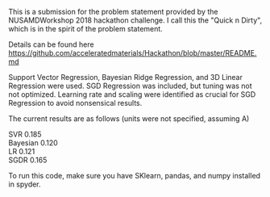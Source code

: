 This is a submission for the problem statement provided by the NUSAMDWorkshop 2018 hackathon challenge.
I call this the "Quick n Dirty", which is in the spirit of the problem statement.

Details can be found here
https://github.com/acceleratedmaterials/Hackathon/blob/master/README.md

Support Vector Regression, Bayesian Ridge Regression, and 3D Linear Regression were used. SGD Regression was included, 
but tuning was not not optimized. Learning rate and scaling were identified as crucial for SGD Regression to avoid nonsensical results.

The current results are as follows (units were not specified, assuming A)

SVR 0.185 <br />
Bayesian 0.120 <br />
LR 0.121 <br />
SGDR 0.165 <br />

To run this code, make sure you have SKlearn, pandas, and numpy installed in spyder.


